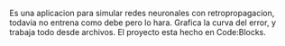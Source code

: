 Es una aplicacion para simular redes neuronales con retropropagacion, todavia no entrena como debe pero lo hara. Grafica la curva del error, y trabaja todo desde archivos.
El proyecto esta hecho en Code:Blocks.